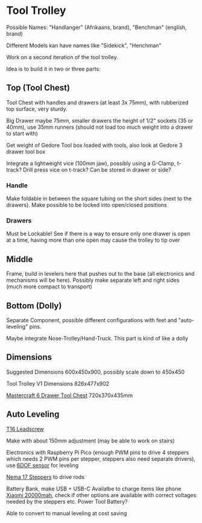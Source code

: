 # Tool Trolley

Possible Names: "Handlanger" (Afrikaans, brand), "Benchman" (english, brand)

Different Models kan have names like "Sidekick", "Henchman"

Work on a second iteration of the tool trolley.

Idea is to build it in two or three parts:

## Top (Tool Chest)

Tool Chest with handles and drawers (at least 3x 75mm), with rubberized top surface, very sturdy.

Big Drawer maybe 75mm, smaller drawers the height of 1/2" sockets (35 or 40mm), use 35mm runners (should not load too much weight into a drawer to start with)

Get weight of Gedore Tool box loaded with tools, also look at Gedore 3 drawer tool box

Integrate a lightweight vice (100mm jaw), possibly using a G-Clamp, t-track? Drill press vice on t-track? Can be stored in drawer or side?

### Handle

Make foldable in between the square tubing on the short sides (next to the drawers). Make possible to be locked into open/closed positions

### Drawers

Must be Lockable! See if there is a way to ensure only one drawer is open at a time, having more than one open may cause the trolley to tip over

## Middle

Frame, build in levelers here that pushes out to the base (all electronics and mechanisms will be here). Possibly make separate left and right sides (much more compact to transport)

## Bottom (Dolly)

Separate Component, possible different configurations with feet and "auto-leveling" pins.

Maybe integrate Nose-Trolley/Hand-Truck. This part is kind of like a dolly

## Dimensions

Suggested Dimensions 600x450x900, possibly scale down to 450x450

Tool Trolley V1 Dimensions 826x477x902

[Mastercraft 6 Drawer Tool Chest](https://www.mastercrafttools.co.za/product/6-drawer-tool-chest/)
720x370x435mm

## Auto Leveling

[T16 Leadscrew](https://www.aliexpress.com/item/1005007629566407.html?spm=a2g0o.productlist.main.7.59e16qwc6qwcVb&algo_pvid=7c3e6f33-cfc5-45ec-93a8-5e35849617dd&algo_exp_id=7c3e6f33-cfc5-45ec-93a8-5e35849617dd-6&pdp_ext_f=%7B%22order%22%3A%221%22%2C%22eval%22%3A%221%22%7D&pdp_npi=4%40dis%21USD%2117.83%214.91%21%21%21129.41%2135.67%21%40%2112000041566476603%21sea%21UK%210%21ABX&curPageLogUid=3lSsUMBG3zZU&utparam-url=scene%3Asearch%7Cquery_from%3A)

Make with about 150mm adjustment (may be able to work on stairs)

Electronics with Raspberry Pi Pico (enough PWM pins to drive 4 steppers which needs 2 PWM pins per stepper, steppers also need separate drivers), use [6DOF sensor](https://www.robotics.org.za/GY-521?search=6dof) for leveling

[Nema 17 Steppers](https://www.robotics.org.za/17HS3401?search=nema17) to drive rods

Battery Bank, make USB + USB-C Availalbe to charge items like phone [Xiaomi 20000mah](https://www.takealot.com/xiaomi-redmi-20-000mah-18w-fast-charge-power-bank-black/PLID72768095), check if other options are available with correct voltages needed by the steppers etc. Power Tool Battery?

Able to convert to manual leveling at cost saving
